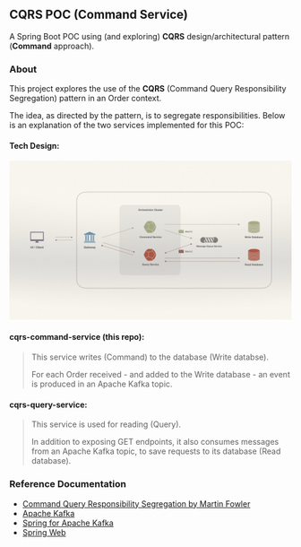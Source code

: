 ## CQRS POC (Command Service)

A Spring Boot POC using (and exploring) **CQRS** design/architectural pattern (**Command** approach).

### About

This project explores the use of the **CQRS** (Command Query Responsibility Segregation) pattern in an Order context.

The idea, as directed by the pattern, is to segregate responsibilities. Below is an explanation of the two services implemented for this POC:

#### Tech Design:

![Tech Design](src/main/resources/design/CQRS%20POC%20-%20Tech%20Design.png)

#### cqrs-command-service (this repo): 
> This service writes (Command) to the database (Write databse). 
>
> For each Order received - and added to the Write database - an event is produced in an Apache Kafka topic. 

#### cqrs-query-service:
> This service is used for reading (Query). 
>
> In addition to exposing GET endpoints, it also consumes messages from an Apache Kafka topic, to save requests to its database (Read database).

### Reference Documentation

* [Command Query Responsibility Segregation by Martin Fowler](https://martinfowler.com/bliki/CQRS.html)
* [Apache Kafka](https://kafka.apache.org/)
* [Spring for Apache Kafka](https://docs.spring.io/spring-boot/docs/3.2.5/reference/htmlsingle/index.html#messaging.kafka)
* [Spring Web](https://docs.spring.io/spring-boot/docs/3.2.5/reference/htmlsingle/index.html#web)
